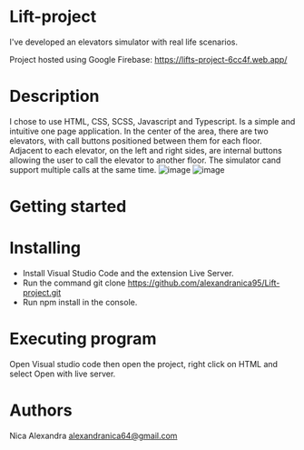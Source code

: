 # Lift-project
I've developed an elevators simulator with real life scenarios.

Project hosted using Google Firebase: https://lifts-project-6cc4f.web.app/
# Description
I chose to use HTML, CSS, SCSS, Javascript and Typescript.
Is a simple and intuitive one page application. In the center of the area, there are two elevators, with call buttons positioned between them for each floor. 
Adjacent to each elevator, on the left and right sides, are internal buttons allowing the user to call the elevator to another floor. 
The simulator cand support multiple calls at the same time.
![image](https://github.com/alexandranica95/Lift-project/assets/116672283/367cffeb-f028-4462-9552-2da23fc39bc3)
![image](https://github.com/alexandranica95/Lift-project/assets/116672283/f97d4699-357c-4ca4-ab28-6e1dfe2927ae)
# Getting started
# Installing
* Install Visual Studio Code and the extension Live Server.
* Run the command git clone https://github.com/alexandranica95/Lift-project.git
* Run npm install in the console.
# Executing program
Open Visual studio code then open the project, right click on HTML and select Open with live server.
# Authors
Nica Alexandra
alexandranica64@gmail.com
